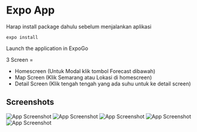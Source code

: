 
# Expo App

Harap install package dahulu sebelum menjalankan aplikasi

```
expo install
```
Launch the application in ExpoGo

3 Screen = 
- Homescreen (Untuk Modal klik tombol Forecast dibawah) 
- Map Screen (Klik Semarang atau Lokasi di homescreen)
- Detail Screen (Klik tengah tengah yang ada suhu untuk ke detail screen)  
## Screenshots

![App Screenshot](https://github.com/Towew/weather-apps-reactnative-expo/blob/master/assets/Screenshots/photo1656358810.jpeg?raw=true)
![App Screenshot](https://github.com/Towew/weather-apps-reactnative-expo/blob/master/assets/Screenshots/photo1656358810%20(1).jpeg?raw=true)
![App Screenshot](https://github.com/Towew/weather-apps-reactnative-expo/blob/master/assets/Screenshots/photo1656358810%20(2).jpeg?raw=true)
![App Screenshot](https://github.com/Towew/weather-apps-reactnative-expo/blob/master/assets/Screenshots/photo1656358810%20(3).jpeg?raw=true)
![App Screenshot](https://github.com/Towew/weather-apps-reactnative-expo/blob/master/assets/Screenshots/photo1656358810%20(4).jpeg?raw=true)
